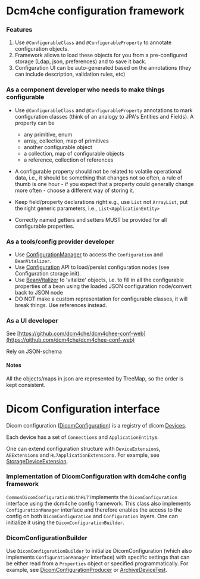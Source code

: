 # Dcm4che configuration framework

### Features

1. Use `@ConfigurableClass` and `@ConfigurableProperty` to annotate configuration objects.
2. Framework allows to load these objects for you from a pre-configured storage (Ldap, json, preferences) and to save it back.
3. Configuration UI can be auto-generated based on the annotations (they can include description, validation rules, etc)

### As a component developer who needs to make things configurable

- Use `@ConfigurableClass` and `@ConfigurableProperty` annotations to mark configuration classes (think of an analogy to JPA's Entities and Fields).
    A property can be
    - any primitive, enum
    - array, collection, map of primitives
    - another configurable object
    - a collection, map of configurable objects
    - a reference, collection of references

- A configurable property should not be related to volatile operational data, i.e., it should be something that changes not so often, a rule of thumb is one hour - if you expect that a property could generally change more often - choose a different way of storing it.

- Keep field/property declarations right:e.g., use `List` not `ArrayList`, put the right generic parameters, i.e., `List<ApplicationEntity>`
- Correctly named getters and setters MUST be provided for all configurable properties.


### As a tools/config provider developer

- Use [ConfigurationManager](https://github.com/dcm4che/dcm4che/blob/master/dcm4che-conf/dcm4che-conf-core/src/main/java/org/dcm4che3/conf/core/ConfigurationManager.java) to access the `Configuration` and `BeanVitalizer`. 
- Use [Configuration](https://github.com/dcm4che/dcm4che/blob/master/dcm4che-conf/dcm4che-conf-core/src/main/java/org/dcm4che3/conf/core/Configuration.java) API to load/persist configuration nodes (see Configuration storage init).
- Use [BeanVitalizer](https://github.com/dcm4che/dcm4che/blob/master/dcm4che-conf/dcm4che-conf-core/src/main/java/org/dcm4che3/conf/core/BeanVitalizer.java) to 'vitalize' objects, i.e. to fill in all the configurable properties of a bean using the loaded JSON configuration node/convert back to JSON node
- DO NOT make a custom representation for configurable classes, it will break things. Use references instead.


### As a UI developer

See [https://github.com/dcm4che/dcm4chee-conf-web](https://github.com/dcm4che/dcm4chee-conf-web)

Rely on JSON-schema


#### Notes

All the objects/maps in json are represented by TreeMap, so the order is kept consistent.





# Dicom Configuration interface

Dicom configuration ([DicomConfiguration](https://github.com/dcm4che/dcm4che/blob/master/dcm4che-conf/dcm4che-conf-api/src/main/java/org/dcm4che3/conf/api/DicomConfiguration.java)) is a registry of dicom [Devices](https://github.com/dcm4che/dcm4che/blob/master/dcm4che-net/src/main/java/org/dcm4che3/net/Device.java).

Each device has a set of `Connection`s and `ApplicationEntity`s.
 
One can extend configuration structure with `DeviceExtension`s, `AEExtension`s and `HL7ApplicationExtension`s. For example, see [StorageDeviceExtension](https://github.com/dcm4che/dcm4chee-storage2/blob/master/dcm4chee-storage-conf/src/main/java/org/dcm4chee/storage/conf/StorageDeviceExtension.java).


### Implementation of DicomConfiguration with dcm4che config framework

`CommonDicomConfigurationWithHL7` implements the `DicomConfiguration` interface using the dcm4che config framework.
This class also implements `ConfigurationManager` interface and therefore enables the access to the config on both `DicomConfiguration` and `Configuration` layers. One can initialize it using the `DicomConfigurationBuilder`.

### DicomConfigurationBuilder

Use `DicomConfigurationBuilder` to initialize DicomConfiguration (which also implements `ConfigurationManager` interface) with specific settings that can be either read from a `Properties` object or specified programmatically. 
For example, see [DicomConfigurationProducer](https://github.com/dcm4che/dcm4chee-arc-cdi/blob/master/dcm4chee-arc-conf-producer/src/main/java/org/dcm4chee/archive/conf/producer/DicomConfigurationProducer.java)
 or [ArchiveDeviceTest](https://github.com/dcm4che/dcm4chee-arc-cdi/blob/master/dcm4chee-arc-conf-test/src/test/java/org/dcm4chee/archive/conf/ArchiveDeviceTest.java).
